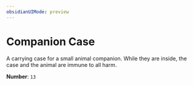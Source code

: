 ```yaml
---
obsidianUIMode: preview
---
```

# Companion Case

A carrying case for a small animal companion. While they are inside, the case and the animal are immune to all harm.

**Number**: `13`